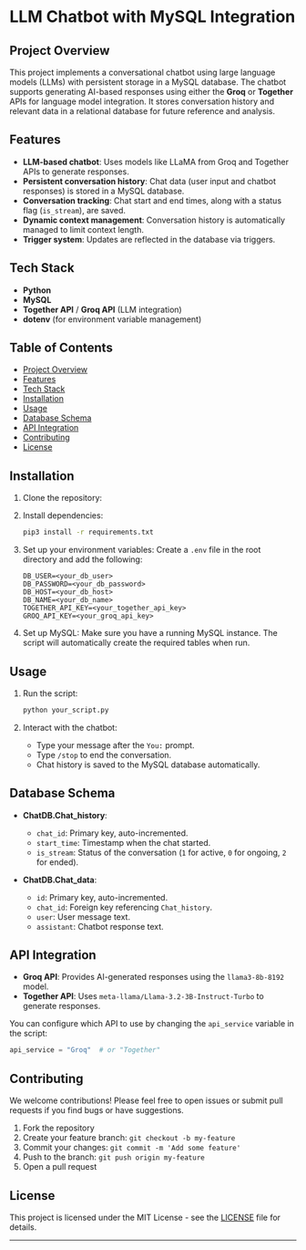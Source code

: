 

# LLM Chatbot with MySQL Integration

## Project Overview
This project implements a conversational chatbot using large language models (LLMs) with persistent storage in a MySQL database. The chatbot supports generating AI-based responses using either the **Groq** or **Together** APIs for language model integration. It stores conversation history and relevant data in a relational database for future reference and analysis.

## Features
- **LLM-based chatbot**: Uses models like LLaMA from Groq and Together APIs to generate responses.
- **Persistent conversation history**: Chat data (user input and chatbot responses) is stored in a MySQL database.
- **Conversation tracking**: Chat start and end times, along with a status flag (`is_stream`), are saved.
- **Dynamic context management**: Conversation history is automatically managed to limit context length.
- **Trigger system**: Updates are reflected in the database via triggers.

## Tech Stack
- **Python**
- **MySQL**
- **Together API** / **Groq API** (LLM integration)
- **dotenv** (for environment variable management)

## Table of Contents
- [Project Overview](#project-overview)
- [Features](#features)
- [Tech Stack](#tech-stack)
- [Installation](#installation)
- [Usage](#usage)
- [Database Schema](#database-schema)
- [API Integration](#api-integration)
- [Contributing](#contributing)
- [License](#license)

## Installation

1. Clone the repository:
   

2. Install dependencies:
   ```bash
   pip3 install -r requirements.txt
   ```

3. Set up your environment variables:
   Create a `.env` file in the root directory and add the following:
   ```
   DB_USER=<your_db_user>
   DB_PASSWORD=<your_db_password>
   DB_HOST=<your_db_host>
   DB_NAME=<your_db_name>
   TOGETHER_API_KEY=<your_together_api_key>
   GROQ_API_KEY=<your_groq_api_key>
   ```

4. Set up MySQL:
   Make sure you have a running MySQL instance. The script will automatically create the required tables when run.

## Usage

1. Run the script:
   ```bash
   python your_script.py
   ```

2. Interact with the chatbot:
   - Type your message after the `You:` prompt.
   - Type `/stop` to end the conversation.
   - Chat history is saved to the MySQL database automatically.

## Database Schema

- **ChatDB.Chat_history**:
   - `chat_id`: Primary key, auto-incremented.
   - `start_time`: Timestamp when the chat started.
   - `is_stream`: Status of the conversation (`1` for active, `0` for ongoing, `2` for ended).

- **ChatDB.Chat_data**:
   - `id`: Primary key, auto-incremented.
   - `chat_id`: Foreign key referencing `Chat_history`.
   - `user`: User message text.
   - `assistant`: Chatbot response text.

## API Integration

- **Groq API**: Provides AI-generated responses using the `llama3-8b-8192` model.
- **Together API**: Uses `meta-llama/Llama-3.2-3B-Instruct-Turbo` to generate responses.

You can configure which API to use by changing the `api_service` variable in the script:
```python
api_service = "Groq"  # or "Together"
```

## Contributing

We welcome contributions! Please feel free to open issues or submit pull requests if you find bugs or have suggestions.

1. Fork the repository
2. Create your feature branch: `git checkout -b my-feature`
3. Commit your changes: `git commit -m 'Add some feature'`
4. Push to the branch: `git push origin my-feature`
5. Open a pull request

## License
This project is licensed under the MIT License - see the [LICENSE](LICENSE) file for details.

---
